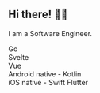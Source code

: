 ## Hi there! 👋🏽

I am a Software Engineer.

Go  
Svelte  
Vue   
Android native - Kotlin  
iOS native - Swift
Flutter

